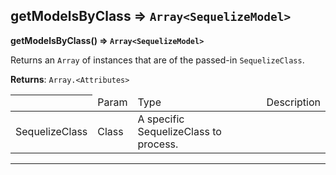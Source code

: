 ## getModelsByClass ⇒ `Array<SequelizeModel>`
**getModelsByClass(<SequelizeClass>) ⇒ `Array<SequelizeModel>`**

Returns an `Array` of <SequelizeModel> instances that are of the passed-in `SequelizeClass`.


**Returns**: `Array.<Attributes>`


<table>
<thead><th><td>Param</td><td>Type</td><td>Description</td></th></thead>
<tbody>
<tr><td>SequelizeClass</td><td>Class</td><td>A specific SequelizeClass to process.</td></tr>
</tbody>
</table>

----
